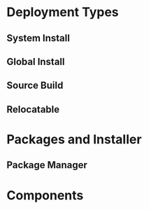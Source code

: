 
# Deployment Types

## System Install

## Global Install

## Source Build

## Relocatable

# Packages and Installer

## Package Manager

# Components